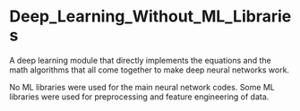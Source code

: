 # Deep_Learning_Without_ML_Libraries

A deep learning module that directly implements the equations and the math algorithms that all come together to make deep neural networks work.

No ML libraries were used for the main neural network codes. Some ML libraries were used for preprocessing and feature engineering of data.
